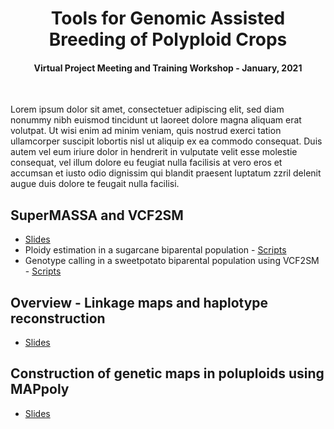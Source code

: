 <p align="center">
  <h1 align="center">Tools for Genomic Assisted Breeding of Polyploid Crops</h1>
   <h4 align="center">Virtual Project Meeting and Training Workshop - January, 2021</h4>
    <br>
</p>

Lorem ipsum dolor sit amet, consectetuer adipiscing elit, sed diam nonummy nibh euismod tincidunt ut laoreet dolore magna aliquam erat volutpat. Ut wisi enim ad minim veniam, quis nostrud exerci tation ullamcorper suscipit lobortis nisl ut aliquip ex ea commodo consequat. Duis autem vel eum iriure dolor in hendrerit in vulputate velit esse molestie consequat, vel illum dolore eu feugiat nulla facilisis at vero eros et accumsan et iusto odio dignissim qui blandit praesent luptatum zzril delenit augue duis dolore te feugait nulla facilisi.

## SuperMASSA and VCF2SM

  - [Slides](https://github.com/mmollina/SCRI/blob/main/docs/SCRI_SuperMASSA_training.pptx)
  - Ploidy estimation in a sugarcane biparental population - [Scripts](https://github.com/mmollina/SCRI/tree/main/supermassa_vcf2sm)
  - Genotype calling in a sweetpotato biparental population using VCF2SM - [Scripts](https://github.com/mmollina/SCRI/tree/main/supermassa_vcf2sm])

## Overview - Linkage maps and haplotype reconstruction

 - [Slides](https://github.com/mmollina/SCRI/blob/main/docs/SCRI_linkage_and%20phasing.pptx)

## Construction of genetic maps in poluploids using MAPpoly

 - [Slides](https://github.com/mmollina/SCRI/tree/main/MAPpoly])


